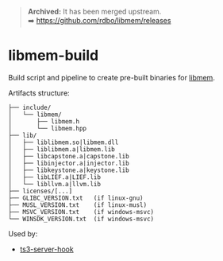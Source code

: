 > **Archived:** It has been merged upstream.<br>
> ➡️ https://github.com/rdbo/libmem/releases

# libmem-build

Build script and pipeline to create pre-built binaries for [libmem].

[libmem]: https://github.com/rdbo/libmem

Artifacts structure:
```text
├── include/
│   └── libmem/
│       ├── libmem.h
│       └── libmem.hpp
├── lib/
│   ├── liblibmem.so|libmem.dll
│   ├── liblibmem.a|libmem.lib
│   ├── libcapstone.a|capstone.lib
│   ├── libinjector.a|injector.lib
│   ├── libkeystone.a|keystone.lib
│   ├── libLIEF.a|LIEF.lib
│   └── libllvm.a|llvm.lib
├── licenses/[...]
├── GLIBC_VERSION.txt   (if linux-gnu)
├── MUSL_VERSION.txt    (if linux-musl)
├── MSVC_VERSION.txt    (if windows-msvc)
└── WINSDK_VERSION.txt  (if windows-msvc)
```

Used by:
- [ts3-server-hook](https://github.com/nathan818fr/ts3-server-hook)
